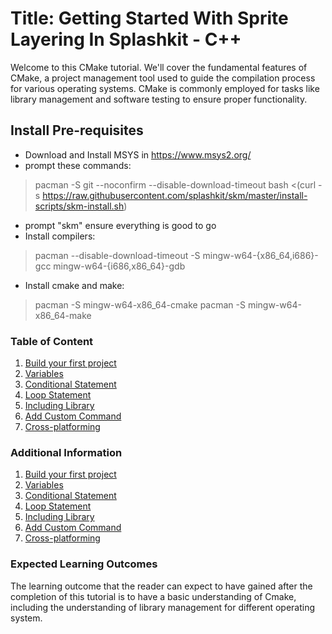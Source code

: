 ﻿# Title: Getting Started With Sprite Layering In Splashkit - C++

Welcome to this CMake tutorial. We'll cover the fundamental features of CMake, a project management tool used to guide the compilation process for various operating systems. CMake is commonly employed for tasks like library management and software testing to ensure proper functionality.

## Install Pre-requisites

- Download and Install MSYS in <https://www.msys2.org/>
- prompt these commands:

>pacman -S git --noconfirm --disable-download-timeout
>bash <(curl -s <https://raw.githubusercontent.com/splashkit/skm/master/install-scripts/skm-install.sh>)

- prompt "skm" ensure everything is good to go
- Install compilers:

>pacman --disable-download-timeout -S mingw-w64-{x86_64,i686}-gcc mingw-w64-{i686,x86_64}-gdb

- Install cmake and make:

>pacman -S mingw-w64-x86_64-cmake
>pacman -S mingw-w64-x86_64-make

### Table of Content

1. [Build your first project](https://github.com/MangoS9/SplashKit-Tutorial/blob/main/Cmake%20Tutorial/2.%20Build%20our%20First%20Cmake.md)
2. [Variables](https://github.com/MangoS9/SplashKit-Tutorial/blob/main/Cmake%20Tutorial/3.%20Variables.md)
3. [Conditional Statement](https://github.com/MangoS9/SplashKit-Tutorial/blob/main/Cmake%20Tutorial/4.%20Conditional%20Statement.md)
4. [Loop Statement](https://github.com/MangoS9/SplashKit-Tutorial/blob/main/Cmake%20Tutorial/5.%20Loop%20statement.md)
5. [Including Library](https://github.com/MangoS9/SplashKit-Tutorial/blob/main/Cmake%20Tutorial/6.%20Including%20Library.md)
6. [Add Custom Command](https://github.com/MangoS9/SplashKit-Tutorial/blob/main/Cmake%20Tutorial/7.%20Add%20Custom%20Command.md)
7. [Cross-platforming](https://github.com/MangoS9/SplashKit-Tutorial/blob/main/Cmake%20Tutorial/7.%20Add%20Custom%20Command.md)

### Additional Information

1. [Build your first project](./2.%20Build%20our%20First%20Cmake.md)
2. [Variables](./3.%20Variables.md)
3. [Conditional Statement](./4.%20Conditional%20Statement.md)
4. [Loop Statement](./5.%20Loop%20statement.md)
5. [Including Library](./6.%20Including%20Library.md)
6. [Add Custom Command](./7.%20Add%20Custom%20Command.md)
7. [Cross-platforming](./8.%20Cross-platforming.md)

### Expected Learning Outcomes

The learning outcome that the reader can expect to have gained after the completion of this tutorial is to have a basic understanding of Cmake, including the understanding of library management for different operating system.
